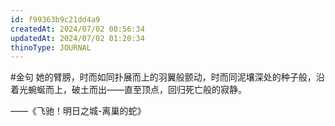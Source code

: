 ```yaml
---
id: f99363b9c21dd4a9
createdAt: 2024/07/02 00:56:34
updatedAt: 2024/07/02 01:20:34
thinoType: JOURNAL
---
```

#金句 她的臂膀，时而如同扑展而上的羽翼般颤动，时而同泥壤深处的种子般，沿着光蜿蜒而上，破土而出——直至顶点，回归死亡般的寂静。

——《飞驰！明日之城-离巢的蛇》